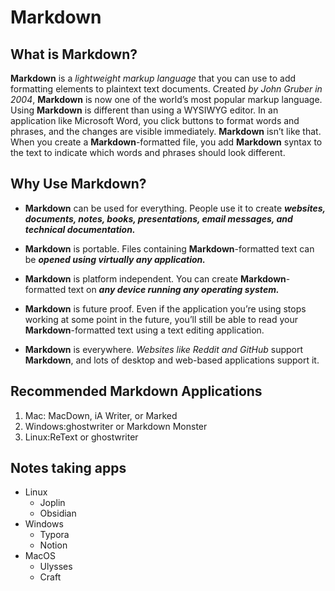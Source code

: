 # Markdown

## What is Markdown?

**Markdown** is a *lightweight markup language* that you can use to add formatting elements to plaintext text documents. 
Created *by John Gruber in 2004*, **Markdown** is now one of the world’s most popular markup language. 
Using **Markdown** is different than using a WYSIWYG editor. In an application like Microsoft Word, you click buttons to format words and phrases, 
and the changes are visible immediately. **Markdown** isn’t like that. When you create a **Markdown**-formatted file, you add **Markdown** syntax to the text to indicate which words and phrases should look different.

## Why Use Markdown?

* **Markdown** can be used for everything. People use it to create ***websites, documents, notes, books, presentations, email messages, and technical documentation.***

* **Markdown** is portable. Files containing **Markdown**-formatted text can be ***opened using virtually any application.*** 

* **Markdown** is platform independent. You can create **Markdown**-formatted text on ***any device running any operating system.***

* **Markdown** is future proof. Even if the application you’re using stops working at some point in the future, you’ll still be able to read your **Markdown**-formatted text using a text editing application. 

* **Markdown** is everywhere. *Websites like Reddit and GitHub* support **Markdown**, and lots of desktop and web-based applications support it.
  
## Recommended Markdown Applications
1. Mac: MacDown, iA Writer, or Marked 
2. Windows:ghostwriter or Markdown Monster
3. Linux:ReText or ghostwriter
   
## Notes taking apps
*  Linux
   *  Joplin
   *  Obsidian 
* Windows
  * Typora
  * Notion
* MacOS 
  * Ulysses
  * Craft
